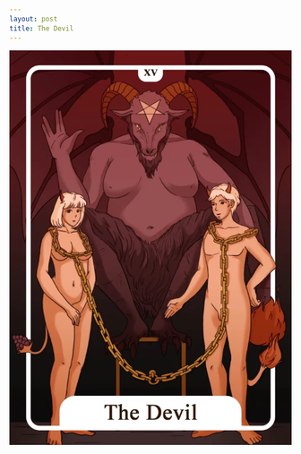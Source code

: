 ```yaml
---
layout: post
title: The Devil
---
```


![](../images/15-The-Devil-Tarot-Card-Meaning-732x1024.webp)
